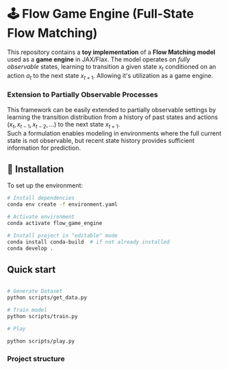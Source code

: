 
# 🕹️ Flow Game Engine (Full-State Flow Matching)

This repository contains a **toy implementation** of a **Flow Matching model** used as a **game engine** in JAX/Flax. The model operates on *fully observable* states, learning to transition a given state $x_t$ conditioned on an action $a_t$ to the next state $x_{t+1}$. Allowing it's utilization as a game engine. 

### Extension to Partially Observable Processes

This framework can be easily extended to partially observable settings by learning the transition distribution from a history of past states and actions $(x_t, x_{t-1}, x_{t-2}, \ldots)$ to the next state  $x_{t+1}$.  
Such a formulation enables modeling in environments where the full current state is not observable, but recent state history provides sufficient information for prediction.

## 🧰 Installation

To set up the environment:

```bash
# Install dependencies
conda env create -f environment.yaml

# Activate environment
conda activate flow_game_engine

# Install project in "editable" mode
conda install conda-build  # if not already installed
conda develop .
```

## Quick start

```bash

# Generate Dataset
python scripts/get_data.py

# Train model
python scripts/train.py

# Play

python scripts/play.py
```

### Project structure


